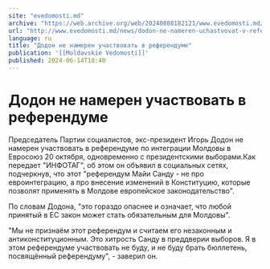 ```yaml
---
site: "evedomosti.md"
archive: "https://web.archive.org/web/20240808182121/www.evedomosti.md/news/dodon-ne-nameren-uchastvovat-v-referendume"
url: "http://www.evedomosti.md/news/dodon-ne-nameren-uchastvovat-v-referendume"
language: ru
title: "Додон не намерен участвовать в референдуме"
publication: '[[Moldavskie Vedomosti]]'
published: 2024-06-14T18:40
---
```


# Додон не намерен участвовать в референдуме

Председатель Партии социалистов, экс-президент Игорь Додон не намерен участвовать в референдуме по интеграции Молдовы в Евросоюз 20 октября, одновременно с президентскими выборами.Как передает "ИНФОТАГ", об этом он объявил в социальных сетях, подчеркнув, что этот "референдум Майи Санду - не про евроинтеграцию, а про внесение изменений в Конституцию, которые позволят применять в Молдове европейское законодательство".

По словам Додона, "это гораздо опаснее и означает, что любой принятый в ЕС закон может стать обязательным для Молдовы".

"Мы не признаём этот референдум и считаем его незаконным и антиконституционным. Это хитрость Санду в преддверии выборов. Я в этом референдуме участвовать не буду, и не буду брать бюллетень, посвящённый референдуму", - заверил он.